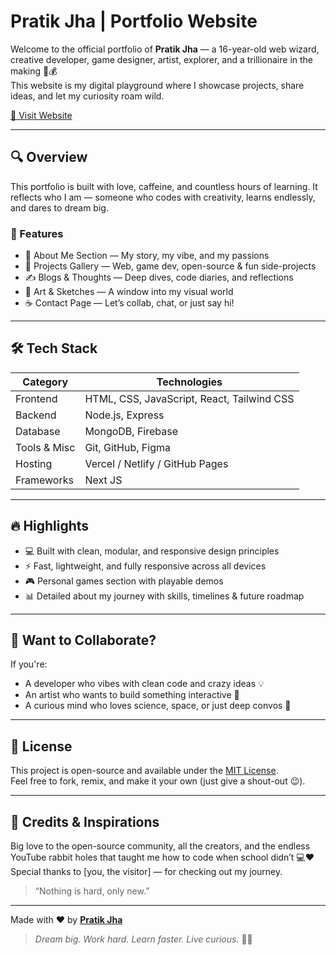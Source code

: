 # Pratik Jha | Portfolio Website

Welcome to the official portfolio of **Pratik Jha** — a 16-year-old web wizard, creative developer, game designer, artist, explorer, and a trillionaire in the making 🚀💰  
This website is my digital playground where I showcase projects, share ideas, and let my curiosity roam wild.

[🔗 Visit Website](https://portfolio-eosin-three-28.vercel.app/) &nbsp;

---

## 🔍 Overview

This portfolio is built with love, caffeine, and countless hours of learning. It reflects who I am — someone who codes with creativity, learns endlessly, and dares to dream big.

### 🌟 Features
- 🧠 About Me Section — My story, my vibe, and my passions
- 💼 Projects Gallery — Web, game dev, open-source & fun side-projects
- ✍️ Blogs & Thoughts — Deep dives, code diaries, and reflections
- 🎨 Art & Sketches — A window into my visual world
- ☕ Contact Page — Let’s collab, chat, or just say hi!

---

## 🛠️ Tech Stack

| Category      | Technologies                                           |
|---------------|--------------------------------------------------------|
| Frontend      | HTML, CSS, JavaScript, React, Tailwind CSS             |
| Backend       | Node.js, Express                                       |
| Database      | MongoDB, Firebase                                      |
| Tools & Misc  | Git, GitHub, Figma                                     |
| Hosting       | Vercel / Netlify / GitHub Pages                        |
| Frameworks    | Next JS                                                |

---

## 🔥 Highlights

- 💻 Built with clean, modular, and responsive design principles
- ⚡ Fast, lightweight, and fully responsive across all devices
- 🎮 Personal games section with playable demos
- 📊 Detailed about my journey with skills, timelines & future roadmap

---

## 📣 Want to Collaborate?

If you're:
- A developer who vibes with clean code and crazy ideas 💡
- An artist who wants to build something interactive 🎨
- A curious mind who loves science, space, or just deep convos 🌌

---

## 📜 License

This project is open-source and available under the [MIT License](LICENSE).  
Feel free to fork, remix, and make it your own (just give a shout-out 😉).

---

## 🙏 Credits & Inspirations

Big love to the open-source community, all the creators, and the endless YouTube rabbit holes that taught me how to code when school didn’t 💻❤️  
Special thanks to [you, the visitor] — for checking out my journey.

> “Nothing is hard, only new.”


---

Made with ❤️ by [**Pratik Jha**](https://portfolio-eosin-three-28.vercel.app/)

> _Dream big. Work hard. Learn faster. Live curious._ 🧠💫

